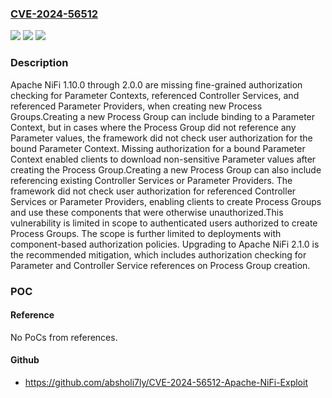 ### [CVE-2024-56512](https://cve.mitre.org/cgi-bin/cvename.cgi?name=CVE-2024-56512)
![](https://img.shields.io/static/v1?label=Product&message=Apache%20NiFi&color=blue)
![](https://img.shields.io/static/v1?label=Version&message=1.10.0%3C%3D%202.0.0%20&color=brighgreen)
![](https://img.shields.io/static/v1?label=Vulnerability&message=CWE-638%20Not%20Using%20Complete%20Mediation&color=brighgreen)

### Description

Apache NiFi 1.10.0 through 2.0.0 are missing fine-grained authorization checking for Parameter Contexts, referenced Controller Services, and referenced Parameter Providers, when creating new Process Groups.Creating a new Process Group can include binding to a Parameter Context, but in cases where the Process Group did not reference any Parameter values, the framework did not check user authorization for the bound Parameter Context. Missing authorization for a bound Parameter Context enabled clients to download non-sensitive Parameter values after creating the Process Group.Creating a new Process Group can also include referencing existing Controller Services or Parameter Providers. The framework did not check user authorization for referenced Controller Services or Parameter Providers, enabling clients to create Process Groups and use these components that were otherwise unauthorized.This vulnerability is limited in scope to authenticated users authorized to create Process Groups. The scope is further limited to deployments with component-based authorization policies. Upgrading to Apache NiFi 2.1.0 is the recommended mitigation, which includes authorization checking for Parameter and Controller Service references on Process Group creation.

### POC

#### Reference
No PoCs from references.

#### Github
- https://github.com/absholi7ly/CVE-2024-56512-Apache-NiFi-Exploit

